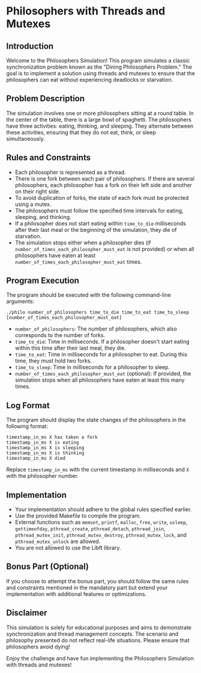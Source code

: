 # Philosophers with Threads and Mutexes

## Introduction

Welcome to the Philosophers Simulation! This program simulates a classic synchronization problem known as the "Dining Philosophers Problem." The goal is to implement a solution using threads and mutexes to ensure that the philosophers can eat without experiencing deadlocks or starvation.

## Problem Description

The simulation involves one or more philosophers sitting at a round table. In the center of the table, there is a large bowl of spaghetti. The philosophers have three activities: eating, thinking, and sleeping. They alternate between these activities, ensuring that they do not eat, think, or sleep simultaneously.

## Rules and Constraints

- Each philosopher is represented as a thread.
- There is one fork between each pair of philosophers. If there are several philosophers, each philosopher has a fork on their left side and another on their right side.
- To avoid duplication of forks, the state of each fork must be protected using a mutex.
- The philosophers must follow the specified time intervals for eating, sleeping, and thinking.
- If a philosopher does not start eating within `time_to_die` milliseconds after their last meal or the beginning of the simulation, they die of starvation.
- The simulation stops either when a philosopher dies (if `number_of_times_each_philosopher_must_eat` is not provided) or when all philosophers have eaten at least `number_of_times_each_philosopher_must_eat` times.

## Program Execution

The program should be executed with the following command-line arguments:

```
./philo number_of_philosophers time_to_die time_to_eat time_to_sleep [number_of_times_each_philosopher_must_eat]
```

- `number_of_philosophers`: The number of philosophers, which also corresponds to the number of forks.
- `time_to_die`: Time in milliseconds. If a philosopher doesn't start eating within this time after their last meal, they die.
- `time_to_eat`: Time in milliseconds for a philosopher to eat. During this time, they must hold two forks.
- `time_to_sleep`: Time in milliseconds for a philosopher to sleep.
- `number_of_times_each_philosopher_must_eat` (optional): If provided, the simulation stops when all philosophers have eaten at least this many times.

## Log Format

The program should display the state changes of the philosophers in the following format:

```
timestamp_in_ms X has taken a fork
timestamp_in_ms X is eating
timestamp_in_ms X is sleeping
timestamp_in_ms X is thinking
timestamp_in_ms X died
```

Replace `timestamp_in_ms` with the current timestamp in milliseconds and `X` with the philosopher number.

## Implementation

- Your implementation should adhere to the global rules specified earlier.
- Use the provided Makefile to compile the program.
- External functions such as `memset`, `printf`, `malloc`, `free`, `write`, `usleep`, `gettimeofday`, `pthread_create`, `pthread_detach`, `pthread_join`, `pthread_mutex_init`, `pthread_mutex_destroy`, `pthread_mutex_lock`, and `pthread_mutex_unlock` are allowed.
- You are not allowed to use the Libft library.

## Bonus Part (Optional)

If you choose to attempt the bonus part, you should follow the same rules and constraints mentioned in the mandatory part but extend your implementation with additional features or optimizations.

## Disclaimer

This simulation is solely for educational purposes and aims to demonstrate synchronization and thread management concepts. The scenario and philosophy presented do not reflect real-life situations. Please ensure that philosophers avoid dying!

Enjoy the challenge and have fun implementing the Philosophers Simulation with threads and mutexes!
